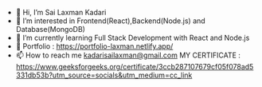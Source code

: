 - 👋 Hi, I’m Sai Laxman Kadari
- 👀 I’m interested in Frontend(React),Backend(Node.js) and Database(MongoDB)
- 🌱 I’m currently learning Full Stack Development with React and Node.js
- 💞️ Portfolio : https://portfolio-laxman.netlify.app/ 
- 📫 How to reach me kadarisailaxman@gmail.com
MY CERTIFICATE : https://www.geeksforgeeks.org/certificate/3ccb287107679cf05f078ad5331db53b?utm_source=socials&utm_medium=cc_link
<!---
laxman006/laxman006 is a ✨ special ✨ repository because its `README.md` (this file) appears on your GitHub profile.
You can click the Preview link to take a look at your changes.
--->
